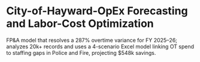 # City-of-Hayward-OpEx Forecasting and Labor-Cost Optimization
FP&amp;A model that resolves a 287% overtime variance for FY 2025–26; analyzes 20k+ records and uses a 4-scenario Excel model linking OT spend to staffing gaps in Police and Fire, projecting $548k savings.
